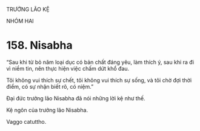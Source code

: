 TRƯỞNG LÃO KỆ

NHÓM HAI

# 158. Nisabha

“Sau khi từ bỏ năm loại dục có bản chất đáng yêu, làm thích ý, sau khi ra đi vì niềm tin, nên thực hiện việc chấm dứt khổ đau.

Tôi không vui thích sự chết, tôi không vui thích sự sống, và tôi chờ đợi thời điểm, có sự nhận biết rõ, có niệm.”

Đại đức trưởng lão Nisabha đã nói những lời kệ như thế.

Kệ ngôn của trưởng lão Nisabha.

Vaggo catuttho.
